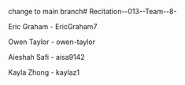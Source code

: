
change to main branch# Recitation--013--Team--8-

Eric Graham - EricGraham7

Owen Taylor - owen-taylor

Aieshah Safi - aisa9142

Kayla Zhong - kaylaz1

